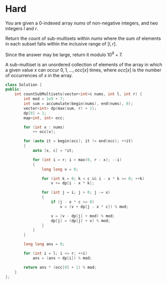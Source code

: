 # Hard

You are given a 0-indexed array $nums$ of non-negative integers, and two integers $l$ and $r$.

Return the count of sub-multisets within $nums$ where the sum of elements in each subset falls within the inclusive range of $[l, r]$.

Since the answer may be large, return it modulo $10^9 + 7$.

A sub-multiset is an unordered collection of elements of the array in which a given value $x$ can occur $0, 1, ..., occ[x]$ times, where $occ[x]$ is the number of occurrences of $x$ in the array.

```cpp
class Solution {
public:
    int countSubMultisets(vector<int>& nums, int l, int r) {
        int mod = 1e9 + 7;
        int sum = accumulate(begin(nums), end(nums), 0);
        vector<int> dp(max(sum, r) + 1);
        dp[0] = 1;
        map<int, int> occ;

        for (int x : nums)
            ++ occ[x];

        for (auto it = begin(occ); it != end(occ); ++it)
        {
            auto [x, c] = *it;

            for (int i = r; i > max(0, r - x); --i)
            {
                long long v = 0;

                for (int k = 0; k < c && i - x * k >= 0; ++k)
                    v += dp[i - x * k];

                for (int j = i; j > 0; j -= x)
                {
                    if (j - x * c >= 0)
                        v = (v + dp[j - x * c]) % mod;

                    v = (v - dp[j] + mod) % mod;
                    dp[j] = (dp[j] + v) % mod;
                }
            }
        }

        long long ans = 0;

        for (int i = l; i <= r; ++i)
            ans = (ans + dp[i]) % mod;

        return ans * (occ[0] + 1) % mod;
    }
};
```
